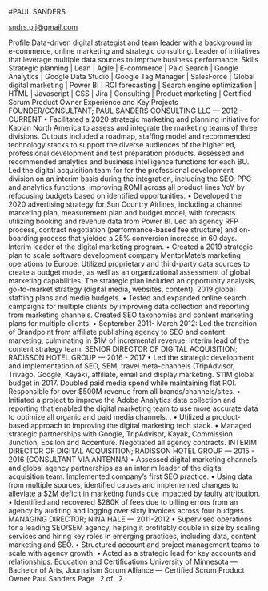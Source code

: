 #PAUL SANDERS

sndrs.p.j@gmail.com

Profile
Data-driven digital strategist and team leader with a background in e-commerce, online
marketing and strategic consulting. Leader of initiatives that leverage multiple data
sources to improve business performance.
Skills
Strategic planning | Lean | Agile | E-commerce | Paid Search | Google Analytics | Google
Data Studio | Google Tag Manager | SalesForce | Global digital marketing | Power BI | ROI
forecasting | Search engine optimization | HTML | Javascript | CSS | Jira | Consulting |
Product marketing | Certified Scrum Product Owner
Experience and Key Projects
FOUNDER/CONSULTANT; PAUL SANDERS CONSULTING LLC — 2012 - CURRENT
• Facilitated a 2020 strategic marketing and planning initiative for Kaplan North America
to assess and integrate the marketing teams of three divisions. Outputs included a
roadmap, staffing model and recommended technology stacks to support the diverse
audiences of the higher ed, professional development and test preparation products.
Assessed and recommended analytics and business intelligence functions for each BU.
Led the digital acquisition team for for the professional development division on an
interim basis during the integration, including the SEO, PPC and analytics functions,
improving ROMI across all product lines YoY by refocusing budgets based on
identified opportunities.
• Developed the 2020 advertising strategy for Sun Country Airlines, including a channel
marketing plan, measurement plan and budget model, with forecasts utilizing booking
and revenue data from Power BI. Led an agency RFP process, contract negotiation
(performance-based fee structure) and on-boarding process that yielded a 25%
conversion increase in 60 days. Interim leader of the digital marketing program.
• Created a 2019 strategic plan to scale software development company MentorMate’s
marketing operations to Europe. Utilized proprietary and third-party data sources to
create a budget model, as well as an organizational assessment of global marketing
capabilities. The strategic plan included an opportunity analysis, go-to-market strategy
(digital media, websites, content), 2019 global staffing plans and media budgets.
• Tested and expanded online search campaigns for multiple clients by improving data
collection and reporting from marketing channels. Created SEO taxonomies and
content marketing plans for multiple clients.
• September 2011- March 2012: Led the transition of Brandpoint from affiliate
publishing agency to SEO and content marketing, culminating in $1M of incremental
revenue. Interim lead of the content strategy team.
SENIOR DIRECTOR OF DIGITAL ACQUISITION; RADISSON HOTEL GROUP — 2016 - 2017
• Led the strategic development and implementation of SEO, SEM, travel meta-channels
(TripAdvisor, Trivago, Google, Kayak), affiliate, email and display marketing. $11M
global budget in 2017. Doubled paid media spend while maintaining flat ROI.
Responsible for over $500M revenue from all brands/channels/sites.
• Initiated a project to improve the Adobe Analytics data collection and reporting that
enabled the digital marketing team to use more accurate data to optimize all organic
and paid media channels. .
• Utilized a product-based approach to improving the digital marketing tech stack.
• Managed strategic partnerships with Google, TripAdvisor, Kayak, Commission
Junction, Epsilon and Accenture. Negotiated all agency contracts.
INTERIM DIRECTOR OF DIGITAL ACQUISITION; RADISSON HOTEL GROUP — 2015 - 2016 (CONSULTANT
VIA ANTENNA)
• Assessed digital marketing channels and global agency partnerships as an interim
leader of the digital acquisition team. Implemented company’s first SEO practice.
• Using data from multiple sources, identified causes and implemented changes to
alleviate a $2M deficit in marketing funds due impacted by faulty attribution.
• Identified and recovered $280K of fees due to billing errors from an agency by
auditing and logging over sixty invoices across four budgets.
MANAGING DIRECTOR; NINA HALE — 2011-2012
• Supervised operations for a leading SEO/SEM agency, helping it profitably double in
size by scaling services and hiring key roles in emerging practices, including data,
content marketing and SEO.
• Structured account and project management teams to scale with agency growth.
• Acted as a strategic lead for key accounts and relationships.
Education and Certifications
University of Minnesota — Bachelor of Arts, Journalism
Scrum Alliance — Certified Scrum Product Owner
Paul Sanders Page  2 of  2
